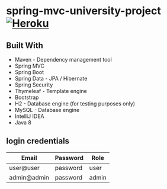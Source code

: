 # spring-mvc-university-project [![Heroku](https://heroku-badge.herokuapp.com/?app=spring-mvc-university-project&style=flat)](https://spring-mvc-university-project.herokuapp.com/)

## Built With

* Maven - Dependency management tool
* Spring MVC
* Spring Boot
* Spring Data - JPA / Hibernate
* Spring Security
* Thymeleaf - Template engine
* Bootstrap
* H2 - Database engine (for testing purposes only)
* MySQL - Database engine
* IntelliJ IDEA
* Java 8

## login credentials

Email | Password  | Role
------------ | ------------- | ----
user@user | password | user
admin@admin | password | admin

